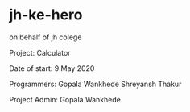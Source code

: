 # jh-ke-hero
on behalf of jh colege

Project: Calculator

Date of start: 9 May 2020

Programmers: Gopala Wankhede
             Shreyansh Thakur
             
Project Admin: Gopala Wankhede 
